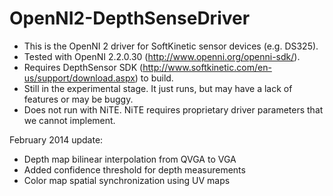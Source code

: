 OpenNI2-DepthSenseDriver
========================

 - This is the OpenNI 2 driver for SoftKinetic sensor devices (e.g. DS325).
 - Tested with OpenNI 2.2.0.30 (http://www.openni.org/openni-sdk/).
 - Requires DepthSensor SDK (http://www.softkinetic.com/en-us/support/download.aspx) to build.
 - Still in the experimental stage. It just runs, but may have a lack of features or may be buggy.
 - Does not run with NiTE. NiTE requires proprietary driver parameters that we cannot implement.

February 2014 update:
 - Depth map bilinear interpolation from QVGA to VGA
 - Added confidence threshold for depth measurements
 - Color map spatial synchronization using UV maps
